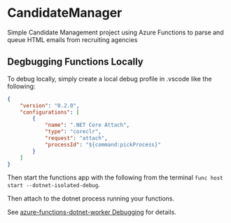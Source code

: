 # CandidateManager
Simple Candidate Management project using Azure Functions to parse and queue HTML emails from recruiting agencies


## Degbugging Functions Locally

To debug locally, simply create a local debug profile in .vscode like the following:

```json
{
    "version": "0.2.0",
    "configurations": [
        {
            "name": ".NET Core Attach",
            "type": "coreclr",
            "request": "attach",
            "processId": "${command:pickProcess}"
        }
    ]
}
```

Then start the functions app with the following from the terminal ```func host start --dotnet-isolated-debug```.

Then attach to the dotnet process running your functions. 

See [azure-functions-dotnet-worker Debugging](https://github.com/Azure/azure-functions-dotnet-worker/wiki/Debugging) for details. 